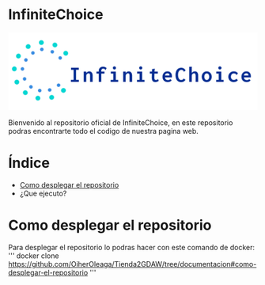 # InfiniteChoice

![Logo InfiniteChoice](https://github.com/OiherOleaga/Tienda2GDAW/blob/documentacion/www/assets/Logo/logo.png)

Bienvenido al repositorio oficial de InfiniteChoice, en este repositorio podras encontrarte todo el codigo de nuestra pagina web.

# Índice

* [Como desplegar el repositorio](https://github.com/OiherOleaga/Tienda2GDAW/tree/documentacion#como-desplegar-el-repositorio)
* ¿Que ejecuto?

# Como desplegar el repositorio
Para desplegar el repositorio lo podras hacer con este comando de docker:
'''
docker clone https://github.com/OiherOleaga/Tienda2GDAW/tree/documentacion#como-desplegar-el-repositorio 
'''